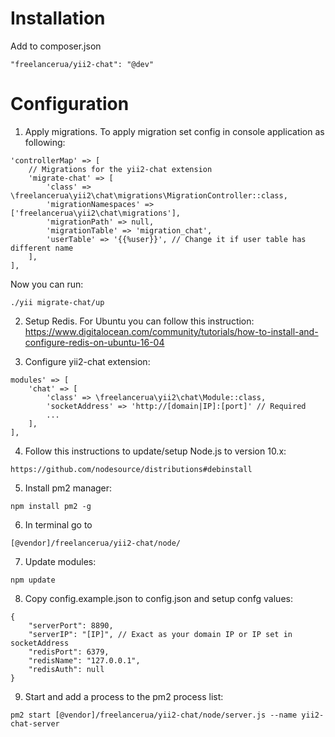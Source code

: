 # Installation
Add to composer.json
```
"freelancerua/yii2-chat": "@dev"
```

# Configuration
1. Apply migrations. To apply migration set config in console application as following:
```
'controllerMap' => [
    // Migrations for the yii2-chat extension
    'migrate-chat' => [
        'class' => \freelancerua\yii2\chat\migrations\MigrationController::class,
        'migrationNamespaces' => ['freelancerua\yii2\chat\migrations'],
        'migrationPath' => null,
        'migrationTable' => 'migration_chat',
        'userTable' => '{{%user}}', // Change it if user table has different name  
    ],
],
```
Now you can run:
```
./yii migrate-chat/up
```

2. Setup Redis. For Ubuntu you can follow this instruction:
https://www.digitalocean.com/community/tutorials/how-to-install-and-configure-redis-on-ubuntu-16-04

3. Configure yii2-chat extension:
```
modules' => [
    'chat' => [
        'class' => \freelancerua\yii2\chat\Module::class,
        'socketAddress' => 'http://[domain|IP]:[port]' // Required
        ...
    ],
],
```

4. Follow this instructions to update/setup Node.js to version 10.x:
```
https://github.com/nodesource/distributions#debinstall
```

5. Install pm2 manager:
```
npm install pm2 -g
```

6. In terminal go to 
```
[@vendor]/freelancerua/yii2-chat/node/
```

7. Update modules:
```
npm update
```

8. Copy config.example.json to config.json and setup confg values:
```
{
    "serverPort": 8890,
    "serverIP": "[IP]", // Exact as your domain IP or IP set in socketAddress
    "redisPort": 6379,
    "redisName": "127.0.0.1",
    "redisAuth": null
}
```

9. Start and add a process to the pm2 process list:
```
pm2 start [@vendor]/freelancerua/yii2-chat/node/server.js --name yii2-chat-server
```
